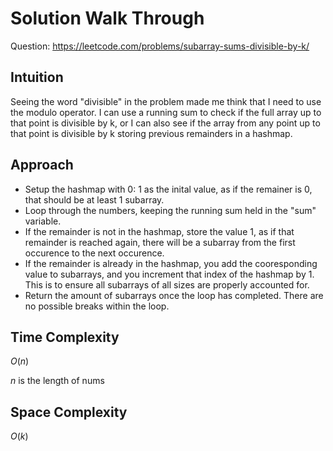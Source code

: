# Solution Walk Through
Question: https://leetcode.com/problems/subarray-sums-divisible-by-k/

## Intuition
Seeing the word "divisible" in the problem made me think that I need to use the modulo operator. I can use a running sum to check if the full array up to that point is divisible by k, or I can also see if the array from any point up to that point is divisible by k storing previous remainders in a hashmap.

## Approach
- Setup the hashmap with 0: 1 as the inital value, as if the remainer is 0, that should be at least 1 subarray.
- Loop through the numbers, keeping the running sum held in the "sum" variable.
- If the remainder is not in the hashmap, store the value 1, as if that remainder is reached again, there will be a subarray from the first occurence to the next occurence.
- If the remainder is already in the hashmap, you add the cooresponding value to subarrays, and you increment that index of the hashmap by 1. This is to ensure all subarrays of all sizes are properly accounted for.
- Return the amount of subarrays once the loop has completed. There are no possible breaks within the loop.

## Time Complexity
$O(n)$

$n$ is the length of nums

## Space Complexity
$O(k)$